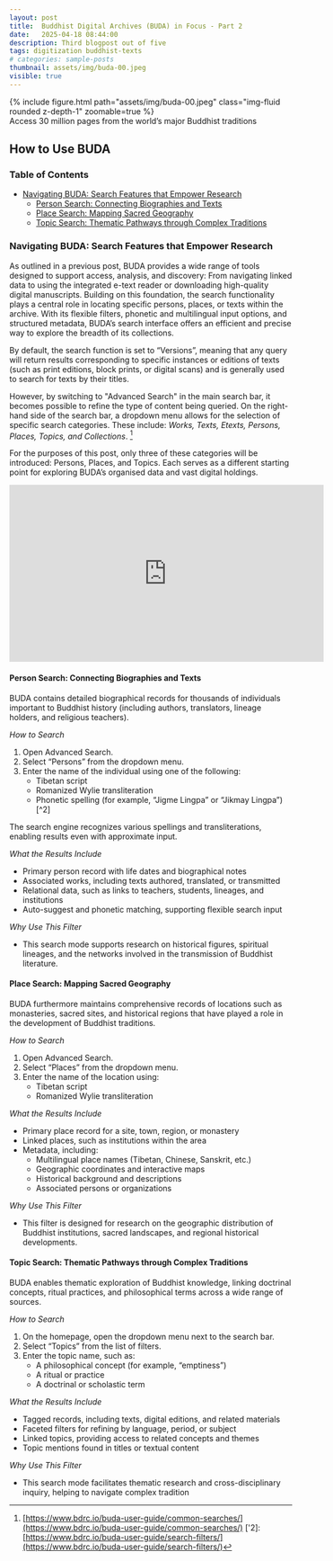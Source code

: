 ```yaml
---
layout: post
title:  Buddhist Digital Archives (BUDA) in Focus - Part 2
date:   2025-04-18 08:44:00
description: Third blogpost out of five
tags: digitization buddhist-texts
# categories: sample-posts
thumbnail: assets/img/buda-00.jpeg
visible: true
---
```


<div class="row mt-3">
    <div class="col-sm mt-3 mt-md-0">
        {% include figure.html path="assets/img/buda-00.jpeg" class="img-fluid rounded z-depth-1" zoomable=true %}
    </div>
</div>
<div class="caption">
    Access 30 million pages from the world’s major Buddhist traditions
</div>

## How to Use BUDA

### Table of Contents

- [Navigating BUDA: Search Features that Empower Research](#navigating-buda-search-features-that-empower-research)
  - [Person Search: Connecting Biographies and Texts](#person-search-connecting-biographies-and-texts)
  - [Place Search: Mapping Sacred Geography](#place-search-mapping-sacred-geography)
  - [Topic Search: Thematic Pathways through Complex Traditions](#topic-search-thematic-pathways-through-complex-traditions)

### Navigating BUDA: Search Features that Empower Research

As outlined in a previous post, BUDA provides a wide range of tools designed to support access, analysis, and discovery: From navigating linked data to using the integrated e-text reader or downloading high-quality digital manuscripts. Building on this foundation, the search functionality plays a central role in locating specific persons, places, or texts within the archive. With its flexible filters, phonetic and multilingual input options, and structured metadata, BUDA’s search interface offers an efficient and precise way to explore the breadth of its collections.

By default, the search function is set to “Versions”, meaning that any query will return results corresponding to specific instances or editions of texts (such as print editions, block prints, or digital scans) and is generally used to search for texts by their titles.

However, by switching to "Advanced Search" in the main search bar, it becomes possible to refine the type of content being queried. On the right-hand side of the search bar, a dropdown menu allows for the selection of specific search categories. These include: *Works, Texts, Etexts, Persons, Places, Topics, and Collections*. [^1]

For the purposes of this post, only three of these categories will be introduced: Persons, Places, and Topics. Each serves as a different starting point for exploring BUDA’s organised data and vast digital holdings.

<iframe width="560" height="315" src="https://www.youtube.com/embed/JXq3NVft8RQ?si=hDdBNnYWjiOOhjOn&amp;start=138" title="YouTube video player" frameborder="0" allow="accelerometer; autoplay; clipboard-write; encrypted-media; gyroscope; picture-in-picture; web-share" referrerpolicy="strict-origin-when-cross-origin" allowfullscreen></iframe>

#### Person Search: Connecting Biographies and Texts

BUDA contains detailed biographical records for thousands of individuals important to Buddhist history (including authors, translators, lineage holders, and religious teachers).

*How to Search*
1. Open Advanced Search.
2. Select “Persons” from the dropdown menu.
3. Enter the name of the individual using one of the following:
    - Tibetan script
    - Romanized Wylie transliteration
    - Phonetic spelling (for example, “Jigme Lingpa” or “Jikmay Lingpa”) [^2]

The search engine recognizes various spellings and transliterations, enabling results even with approximate input.

*What the Results Include*
- Primary person record with life dates and biographical notes
- Associated works, including texts authored, translated, or transmitted
- Relational data, such as links to teachers, students, lineages, and institutions
- Auto-suggest and phonetic matching, supporting flexible search input

*Why Use This Filter*
- This search mode supports research on historical figures, spiritual lineages, and the networks involved in the transmission of Buddhist literature.

#### Place Search: Mapping Sacred Geography

BUDA furthermore maintains comprehensive records of locations such as monasteries, sacred sites, and historical regions that have played a role in the development of Buddhist traditions.

*How to Search*
1. Open Advanced Search.
2. Select “Places” from the dropdown menu.
3. Enter the name of the location using:
    - Tibetan script
    - Romanized Wylie transliteration

*What the Results Include*
- Primary place record for a site, town, region, or monastery
- Linked places, such as institutions within the area
- Metadata, including:
    - Multilingual place names (Tibetan, Chinese, Sanskrit, etc.)
    - Geographic coordinates and interactive maps
    - Historical background and descriptions
    - Associated persons or organizations

*Why Use This Filter*
- This filter is designed for research on the geographic distribution of Buddhist institutions, sacred landscapes, and regional historical developments.

#### Topic Search: Thematic Pathways through Complex Traditions

BUDA enables thematic exploration of Buddhist knowledge, linking doctrinal concepts, ritual practices, and philosophical terms across a wide range of sources.

*How to Search*
1. On the homepage, open the dropdown menu next to the search bar.
2. Select “Topics” from the list of filters.
3. Enter the topic name, such as:
    - A philosophical concept (for example, “emptiness”)
    - A ritual or practice
    - A doctrinal or scholastic term

*What the Results Include*
- Tagged records, including texts, digital editions, and related materials
- Faceted filters for refining by language, period, or subject
- Linked topics, providing access to related concepts and themes
- Topic mentions found in titles or textual content

*Why Use This Filter*
- This search mode facilitates thematic research and cross-disciplinary inquiry, helping to navigate complex tradition


[^1]: [https://www.bdrc.io/buda-user-guide/common-searches/](https://www.bdrc.io/buda-user-guide/common-searches/)
['2]: [https://www.bdrc.io/buda-user-guide/search-filters/](https://www.bdrc.io/buda-user-guide/search-filters/)